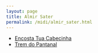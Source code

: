 ```yaml
---
layout: page
title: Almir Sater
permalink: /midi/almir_sater.html
---
```


* [Encosta Tua Cabecinha](http://srv.victor3d.com.br/midi/sert03.mid)
* [Trem do Pantanal](http://srv.victor3d.com.br/midi/Tremdo.mid)